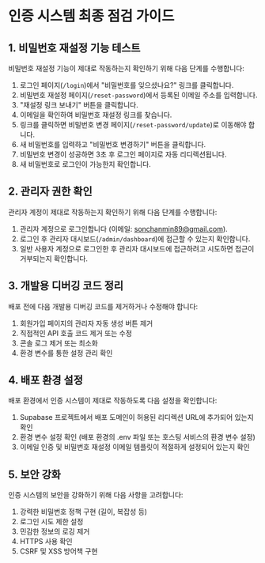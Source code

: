 # 인증 시스템 최종 점검 가이드

## 1. 비밀번호 재설정 기능 테스트

비밀번호 재설정 기능이 제대로 작동하는지 확인하기 위해 다음 단계를 수행합니다:

1. 로그인 페이지(`/login`)에서 "비밀번호를 잊으셨나요?" 링크를 클릭합니다.
2. 비밀번호 재설정 페이지(`/reset-password`)에서 등록된 이메일 주소를 입력합니다.
3. "재설정 링크 보내기" 버튼을 클릭합니다.
4. 이메일을 확인하여 비밀번호 재설정 링크를 찾습니다.
5. 링크를 클릭하면 비밀번호 변경 페이지(`/reset-password/update`)로 이동해야 합니다.
6. 새 비밀번호를 입력하고 "비밀번호 변경하기" 버튼을 클릭합니다.
7. 비밀번호 변경이 성공하면 3초 후 로그인 페이지로 자동 리디렉션됩니다.
8. 새 비밀번호로 로그인이 가능한지 확인합니다.

## 2. 관리자 권한 확인

관리자 계정이 제대로 작동하는지 확인하기 위해 다음 단계를 수행합니다:

1. 관리자 계정으로 로그인합니다 (이메일: sonchanmin89@gmail.com).
2. 로그인 후 관리자 대시보드(`/admin/dashboard`)에 접근할 수 있는지 확인합니다.
3. 일반 사용자 계정으로 로그인한 후 관리자 대시보드에 접근하려고 시도하면 접근이 거부되는지 확인합니다.

## 3. 개발용 디버깅 코드 정리

배포 전에 다음 개발용 디버깅 코드를 제거하거나 수정해야 합니다:

1. 회원가입 페이지의 관리자 자동 생성 버튼 제거
2. 직접적인 API 호출 코드 제거 또는 수정
3. 콘솔 로그 제거 또는 최소화
4. 환경 변수를 통한 설정 관리 확인

## 4. 배포 환경 설정

배포 환경에서 인증 시스템이 제대로 작동하도록 다음 설정을 확인합니다:

1. Supabase 프로젝트에서 배포 도메인이 허용된 리디렉션 URL에 추가되어 있는지 확인
2. 환경 변수 설정 확인 (배포 환경의 .env 파일 또는 호스팅 서비스의 환경 변수 설정)
3. 이메일 인증 및 비밀번호 재설정 이메일 템플릿이 적절하게 설정되어 있는지 확인

## 5. 보안 강화

인증 시스템의 보안을 강화하기 위해 다음 사항을 고려합니다:

1. 강력한 비밀번호 정책 구현 (길이, 복잡성 등)
2. 로그인 시도 제한 설정
3. 민감한 정보의 로깅 제거
4. HTTPS 사용 확인
5. CSRF 및 XSS 방어책 구현
